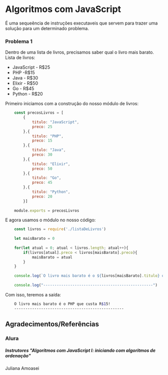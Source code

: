 # Algoritmos com JavaScript

 É uma sequeência de instruções executaveis que servem para trazer uma solução para um determinado problema.

### Problema 1
Dentro de uma lista de livros, precisamos saber qual o livro mais barato.
Lista de livros:
- JavaScript - R$25
- PHP -R$15
- Java - R$30
- Elixir - R$50
- Go - R$45
- Python - R$20

Primeiro iniciamos com a construção do nosso módulo de livros:
```javascript
    const precosLivros = [
        {
            titulo: "JavaScript",
            preco: 25
        },{
            titulo: "PHP",
            preco: 15
        },{
            titulo: "Java",
            preco: 30
        },{
            titulo: "Elixir",
            preco: 50
        },{
            titulo: "Go",
            preco: 45
        },{
            titulo: "Python",
            preco: 20
        }]
    
    module.exports = precosLivros
```
E agora usamos o módulo no nosso código:
```javascript
    const livros = require('./listaDeLivros')
    
    let maisBarato = 0
    
    for(let atual = 0; atual < livros.length; atual++){
        if(livros[atual].preco < livros[maisBarato].preco){
            maisBarato = atual
        }
    }
    
    console.log(`O livro mais barato é o ${livros[maisBarato].titulo} que custa R$${livros[maisBarato].preco}!`)
    
    console.log("-------------------------------------------------")
```
Com isso, teremos a saída:
```bash
    O livro mais barato é o PHP que custa R$15!
    -------------------------------------------------
```
## Agradecimentos/Referências
### Alura
##### Instrutores "Algoritmos com JavaScript I: iniciando com algoritmos de ordenação"
Juliana Amoasei